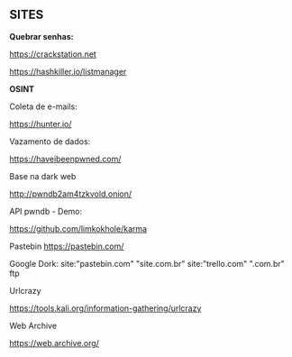 ## SITES 


**Quebrar senhas:**

https://crackstation.net

https://hashkiller.io/listmanager

**OSINT**

Coleta de e-mails:

https://hunter.io/

Vazamento de dados:

https://haveibeenpwned.com/

Base na dark web

http://pwndb2am4tzkvold.onion/

API pwndb - Demo:

https://github.com/limkokhole/karma

Pastebin
https://pastebin.com/

Google Dork:
site:"pastebin.com" "site.com.br"
site:"trello.com" ".com.br" ftp

Urlcrazy

https://tools.kali.org/information-gathering/urlcrazy

Web Archive

https://web.archive.org/

